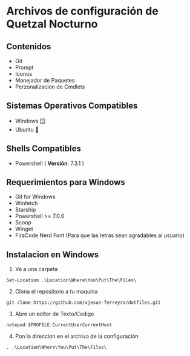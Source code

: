 # Archivos de configuración de Quetzal Nocturno

## Contenidos
* Git
* Prompt
* Iconos
* Manejador de Paquetes
* Perzonalizacion de Cmdlets

## Sistemas Operativos Compatibles
* Windows 🪟
* Ubuntu 🐧

## Shells Compatibles
* Powershell ( **Versión**: 7.3.1 )

## Requerimientos para Windows
* Git for Windows
* Winfetch
* Starship
* Powershell >= 7.0.0
* Scoop
* Winget
* FiraCode Nerd Font (Para que las letras sean agradables al usuario)

## Instalacion en Windows
1. Ve a una carpeta
```
Set-Location .\Location\Where\You\Put\The\Files\
```
2. Clona el repositorio a tu maquina
```
git clone https://github.com/vjesus-ferreyra/dotfiles.git
```
3. Abre un editor de Texto/Codigo
```
notepad $PROFILE.CurrentUserCurrentHost
```
4. Pon la direccion en el archivo de la configuración
```
. .\Location\Where\You\Put\The\Files\
```
